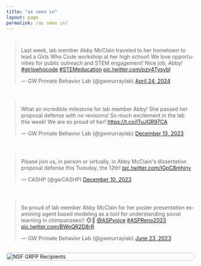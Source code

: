 ```yaml
---
title: "as seen in"
layout: page
permalink: /as seen in/
---
```

<div style="display: grid; grid-template-columns: repeat(auto-fit, minmax(300px, 1fr)); gap: 16px;">
  
<blockquote class="twitter-tweet">
  <p lang="en" dir="ltr">
    Last week, lab member Abby McClain traveled to her hometown to lead a Girls Who Code workshop at her high school! We love opportunities for public outreach and STEM engagement! Nice job, Abby! 
    <a href="https://twitter.com/hashtag/girlswhocode?src=hash&amp;ref_src=twsrc%5Etfw">#girlswhocode</a> 
    <a href="https://twitter.com/hashtag/STEMeducation?src=hash&amp;ref_src=twsrc%5Etfw">#STEMeducation</a> 
    <a href="https://t.co/pzv4TysvbI">pic.twitter.com/pzv4TysvbI</a>
  </p>
  &mdash; GW Primate Behavior Lab (@gwmurraylab) 
  <a href="https://twitter.com/gwmurraylab/status/1783204916900868376?ref_src=twsrc%5Etfw">April 24, 2024</a>
</blockquote>
<script async src="https://platform.twitter.com/widgets.js" charset="utf-8"></script>

<blockquote class="twitter-tweet"><p lang="en" dir="ltr">What an incredible milestone for lab member Abby! She passed her proposal defense with no revisions! So much excitement in the lab this week! We are so proud of her! <a href="https://t.co/lTuJGR97CA">https://t.co/lTuJGR97CA</a></p>&mdash; GW Primate Behavior Lab (@gwmurraylab) <a href="https://twitter.com/gwmurraylab/status/1734734959531679978?ref_src=twsrc%5Etfw">December 13, 2023</a>
</blockquote> 
<script async src="https://platform.twitter.com/widgets.js" charset="utf-8"></script>

<blockquote class="twitter-tweet"><p lang="en" dir="ltr">Please join us, in person or virtually, in Abby McClain&#39;s dissertation proposal defense this Tuesday, the 12th! <a href="https://t.co/IGpC8mhjnv">pic.twitter.com/IGpC8mhjnv</a></p>&mdash; CASHP (@gwCASHP) <a href="https://twitter.com/gwCASHP/status/1733972336947163510?ref_src=twsrc%5Etfw">December 10, 2023</a></blockquote> <script async src="https://platform.twitter.com/widgets.js" charset="utf-8"></script>

<blockquote class="twitter-tweet"><p lang="en" dir="ltr">So proud of lab member Abby McClain for her poster presentation examining agent based modeling as a tool for understanding social learning in chimpanzees!! 🐵🎉 <a href="https://twitter.com/ASPvoice?ref_src=twsrc%5Etfw">@ASPvoice</a> <a href="https://twitter.com/hashtag/ASPReno2023?src=hash&amp;ref_src=twsrc%5Etfw">#ASPReno2023</a> <a href="https://t.co/BWoQR2D8rR">pic.twitter.com/BWoQR2D8rR</a></p>&mdash; GW Primate Behavior Lab (@gwmurraylab) <a href="https://twitter.com/gwmurraylab/status/1672245111881871362?ref_src=twsrc%5Etfw">June 23, 2023</a></blockquote> <script async src="https://platform.twitter.com/widgets.js" charset="utf-8"></script>

  <!-- Add the photo here -->
  <a href="https://biology.indiana.edu/news-events/news/2021/nsf-grfp-recipients.html" target="_blank">
    <img src="https://example.com/path-to-your-photo.jpg" alt="NSF GRFP Recipients" style="width: 100%; border-radius: 8px;"/>
  </a>

</div>
